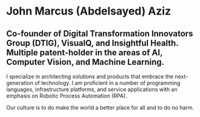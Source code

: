 # John Marcus (Abdelsayed) Aziz

## Co-founder of Digital Transformation Innovators Group (DTIG), VisualQ, and Insightful Health. Multiple patent-holder in the areas of AI, Computer Vision, and Machine Learning.

I specialize in architecting solutions and products that embrace the next-generation of technology. I am proficient in a number of programming languages, infrastructure platforms, and service applications with an emphasis on Robotic Process Automation (RPA).

Our culture is to do make the world a better place for all and to do no harm.

<!--
**John-Abdelsayed/John-Abdelsayed** is a ✨ _special_ ✨ repository because its `README.md` (this file) appears on your GitHub profile.

Here are some ideas to get you started:

- 🔭 I’m currently working on ...
- 🌱 I’m currently learning ...
- 👯 I’m looking to collaborate on ...
- 🤔 I’m looking for help with ...
- 💬 Ask me about ...
- 📫 How to reach me: ...
- 😄 Pronouns: ...
- ⚡ Fun fact: ...
-->
